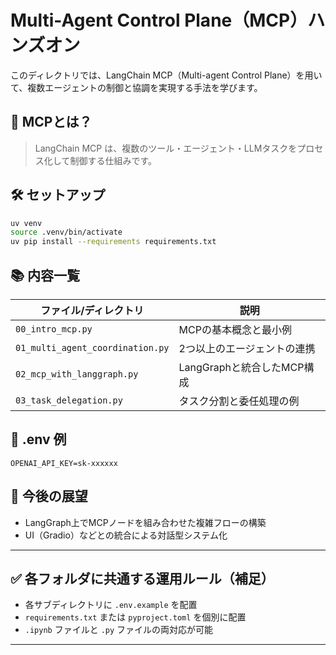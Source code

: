 # Multi-Agent Control Plane（MCP）ハンズオン

このディレクトリでは、LangChain MCP（Multi-agent Control Plane）を用いて、複数エージェントの制御と協調を実現する手法を学びます。

## 🧠 MCPとは？

> LangChain MCP は、複数のツール・エージェント・LLMタスクをプロセス化して制御する仕組みです。

## 🛠 セットアップ

```bash
uv venv
source .venv/bin/activate
uv pip install --requirements requirements.txt
```

## 📚 内容一覧

| ファイル/ディレクトリ                      | 説明                  |
| -------------------------------- | ------------------- |
| `00_intro_mcp.py`                | MCPの基本概念と最小例        |
| `01_multi_agent_coordination.py` | 2つ以上のエージェントの連携      |
| `02_mcp_with_langgraph.py`       | LangGraphと統合したMCP構成 |
| `03_task_delegation.py`          | タスク分割と委任処理の例        |

## 📝 .env 例

```env
OPENAI_API_KEY=sk-xxxxxx
```

## 📌 今後の展望

- LangGraph上でMCPノードを組み合わせた複雑フローの構築
- UI（Gradio）などとの統合による対話型システム化


---

## ✅ 各フォルダに共通する運用ルール（補足）

- 各サブディレクトリに `.env.example` を配置
- `requirements.txt` または `pyproject.toml` を個別に配置
- `.ipynb` ファイルと `.py` ファイルの両対応が可能

---